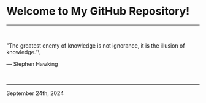 # Welcome to My GitHub Repository!

---

<br>

"The greatest enemy of knowledge is not ignorance, it is the illusion of knowledge."\

― Stephen Hawking
 
</br>

---
September 24th, 2024
